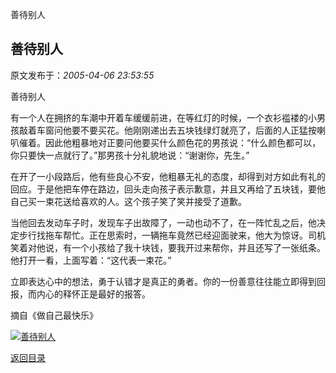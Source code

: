 善待别人
## 善待别人

 原文发布于：*2005-04-06 23:53:55*

善待别人

有一个人在拥挤的车潮中开着车缓缓前进，在等红灯的时候，一个衣衫褴褛的小男孩敲着车窗问他要不要买花。他刚刚递出去五块钱绿灯就亮了，后面的人正猛按喇叭催着。因此他粗暴地对正要问他要买什么颜色花的男孩说：“什么颜色都可以，你只要快一点就行了。”那男孩十分礼貌地说：“谢谢你，先生。”

在开了一小段路后，他有些良心不安，他粗暴无礼的态度，却得到对方如此有礼的回应。于是他把车停在路边，回头走向孩子表示歉意，并且又再给了五块钱，要他自己买一束花送给喜欢的人。这个孩子笑了笑并接受了道歉。

当他回去发动车子时，发现车子出故障了，一动也动不了，在一阵忙乱之后，他决定步行找拖车帮忙。正在思索时，一辆拖车竟然已经迎面驶来，他大为惊讶。司机笑着对他说，有一个小孩给了我十块钱，要我开过来帮你，并且还写了一张纸条。他打开一看，上面写着：“这代表一束花。”

立即表达心中的想法，勇于认错才是真正的勇者。你的一份善意往往能立即得到回报，而内心的释怀正是最好的报答。

摘自《做自己最快乐》

 

[![善待别人](http://s8.sinaimg.cn/middle/6983393849da995737327&amp;690)](http://s9.sinaimg.cn/middle/6983393849da9958fc3d8&amp;690)

[返回目录](index.html)
